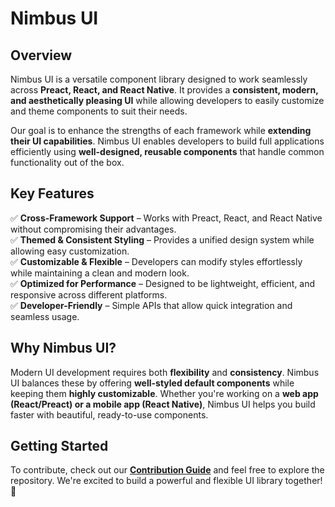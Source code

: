 # Nimbus UI  

## Overview  
Nimbus UI is a versatile component library designed to work seamlessly across **Preact, React, and React Native**. It provides a **consistent, modern, and aesthetically pleasing UI** while allowing developers to easily customize and theme components to suit their needs.  

Our goal is to enhance the strengths of each framework while **extending their UI capabilities**. Nimbus UI enables developers to build full applications efficiently using **well-designed, reusable components** that handle common functionality out of the box.  

## Key Features  
✅ **Cross-Framework Support** – Works with Preact, React, and React Native without compromising their advantages.  
✅ **Themed & Consistent Styling** – Provides a unified design system while allowing easy customization.  
✅ **Customizable & Flexible** – Developers can modify styles effortlessly while maintaining a clean and modern look.  
✅ **Optimized for Performance** – Designed to be lightweight, efficient, and responsive across different platforms.  
✅ **Developer-Friendly** – Simple APIs that allow quick integration and seamless usage.  

## Why Nimbus UI?  
Modern UI development requires both **flexibility** and **consistency**. Nimbus UI balances these by offering **well-styled default components** while keeping them **highly customizable**. Whether you're working on a **web app (React/Preact) or a mobile app (React Native)**, Nimbus UI helps you build faster with beautiful, ready-to-use components.  

## Getting Started  
To contribute, check out our **[Contribution Guide](#)** and feel free to explore the repository. We're excited to build a powerful and flexible UI library together! 🚀  
